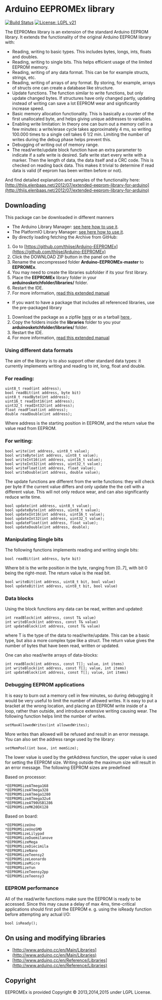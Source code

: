 # Arduino EEPROMEx library
[![Build Status](https://travis-ci.org/thijse/Arduino-EEPROMEx.svg?branch=master)](https://travis-ci.org/thijse/Arduino-EEPROMEx)
[![License: LGPL v21](https://img.shields.io/badge/License-LGPL%20v2.1-blue.svg)](https://img.shields.io/badge/License-LGPL%20v2.1-blue.svg)

The EEPROMex library is an extension of the standard Arduino EEPROM library. It extends the functionality of the original Arduino EEPROM library with:

* Reading, writing to basic types. This includes  bytes, longs, ints, floats and doubles.
* Reading, writing to single bits. This helps efficient usage of the limited EEPROM memory.
* Reading, writing of any data format. This can be for example structs, strings, etc.
* Reading, writing of arrays of any format. By storing, for example, arrays of structs one can create a database like structure.
* Update functions. The function similar to write functions, but only update changed bytes. If structures have only changed partly, updating instead of writing can save a lot EEPROM wear and significantly increase speed.
* Basic memory allocation functionality. This is basically a counter of the first unallocated byte, and helps giving unique addresses to variables.
* Enabling write limitation: In theory one can burn out a memory cell in a few minutes: a write/erase cycle takes approximately 4 ms, so writing 100.000 times to a single cell takes 6 1/2 min. Limiting the number of writes during the debug phase helps prevent this.
* Debugging of writing out of memory range.
* The read/write/update block function have an extra parameter to indicate if a safe write is desired. Safe write start every write with a marker. Then the length of data, the data itself and a CRC code. This is checked on reading back data. This makes it trivial to determine if read data is valid (if eeprom has been written before or not).

And find detailed explanation and samples of the functionality here:
[http://thijs.elenbaas.net/2012/07/extended-eeprom-library-for-arduino](http://thijs.elenbaas.net/2012/07/extended-eeprom-library-for-arduino)

## Downloading

This package can be downloaded in different manners


- The Arduino Library Manager: [see here how to use it](http://www.arduino.cc/en/guide/libraries#toc3).
- The PlatformIO Library Manager: [see here how to use it](http://docs.platformio.org/en/latest/ide/arduino.html).
- By directly loading fetching the Archive from GitHub:
 1. Go to [https://github.com/thijse/Arduino-EEPROMEx](https://github.com/thijse/Arduino-EEPROMEx)
 2. Click the DOWNLOAD ZIP button in the panel on the
 3. Rename the uncompressed folder **Arduino-EEPROMEx-master** to **EEPROMEx**.
 4. You may need to create the libraries subfolder if its your first library.  
 5. Place the **EEPROMEx** library folder in your **arduinosketchfolder/libraries/** folder.
 5. Restart the IDE.
 6. For more information, [read this extended manual](http://thijs.elenbaas.net/2012/07/installing-an-arduino-library/)
- If you want to have a package that includes all referenced libraries, use the pre-packaged library
 1. Download the package as a zipfile [here](https://github.com/thijse/Zipballs/blob/master/EEPROMEx/EEPROMEx.zip?raw=true) or as a tarball [here ](https://github.com/thijse/Zipballs/blob/master/EEPROMEx/EEPROMEx.tar.gz?raw=true).
 2. Copy the folders inside the **libraries** folder  to you your **arduinosketchfolder/libraries/** folder.
 3. Restart the IDE.
 3. For more information, [read this extended manual](http://thijs.elenbaas.net/2012/07/installing-an-arduino-library/)



### Using different data formats

The aim of the library is to also support other standard data types: it currently implements writing and reading to int, long, float and double.

### For reading:
```
uint8_t read(int address);
bool readBit(int address, byte bit)
uint8_t readByte(int address);
uint16_t readInt16(int address);
uint32_t readInt32(int address);
float readFloat(int address);
double readDouble(int address);
```

Where address is the starting position in EEPROM, and the return value the value read from EEPROM.

### For writing:
```
bool write(int address, uint8_t value);
bool writeByte(int address, uint8_t value);
bool writeInt16(int address, uint16_t value);
bool writeInt32(int address, uint32_t value);
bool writeFloat(int address, float value);
bool writeDouble(int address, double value);
```
The update functions are different from the write functions: they will check per byte if the current value differs and only update the the cell with a different value. This will not only reduce wear, and can also significantly reduce write time.

```
bool update(int address, uint8_t value);
bool updateByte(int address, uint8_t value);
bool updateInt16(int address, uint16_t value);
bool updateInt32(int address, uint32_t value);
bool updateFloat(int address, float value);
bool updateDouble(int address, double);
```

### Manipulating Single bits

The following functions implements reading and writing single bits:

```
bool readBit(int address, byte bit)
```
Where bit is the write position in the byte, ranging from [0..7], with bit 0 being the right-most.  The return value is the read bit.

```
bool writeBit(int address, uint8_t bit, bool value)
bool updateBit(int address, uint8_t bit, bool value)
```

### Data blocks

Using the block functions any data can be read, written and updated:

```
int readBlock(int address, const T& value)
int writeBlock(int address, const T& value)
int updateBlock(int address, const T& value)
```

where T is the type of the data to read/write/update. This can be a basic type, but also a more complex type like a struct. The return value gives the number of bytes that have been read, written or updated.

One can also read/write arrays of data-blocks:

```
int readBlock(int address, const T[]; value, int items)
int writeBlock(int address, const T[]; value, int items)
int updateBlock(int address, const T[]; value, int items)
```

### Debugging EEPROM applications

It is easy to burn out a memory cell in few minutes, so during debugging it would be very useful to limit the number of allowed writes. It is easy to put a bracket at the wrong location, and placing an EEPROM write inside of a loop, rather than outside, and introduce extensive writing causing wear.  The following function helps limit the number of writes.

```
setMaxAllowedWrites(int allowedWrites);
```

More writes than allowed will be refused and result in an error message. You can also set the address range used by the library:

```
setMemPool(int base, int memSize);
```

The lower value is used by the getAddress function, the upper value is  used for setting the EEPROM size. Writing outside the maximum size will result in an error message. The following EEPROM sizes are predefined

Based on processor:
```
*EEPROMSizeATmega168
*EEPROMSizeATmega328
*EEPROMSizeATmega1280
*EEPROMSizeATmega32u4
*EEPROMSizeAT90USB1286
*EEPROMSizeMK20DX128
```
Based on board:
```
*EEPROMSizeUno
*EEPROMSizeUnoSMD
*EEPROMSizeLilypad
*EEPROMSizeDuemilanove
*EEPROMSizeMega
*EEPROMSizeDiecimila
*EEPROMSizeNano
*EEPROMSizeTeensy2
*EEPROMSizeLeonardo
*EEPROMSizeMicro
*EEPROMSizeYun
*EEPROMSizeTeensy2pp
*EEPROMSizeTeensy3
```

### EEPROM performance

All of the read/write functions make sure the EEPROM is ready to be accessed. Since this may cause a delay of max 4ms, time-critical  applications should first poll the EEPROM e. g. using the isReady function before attempting any actual I/O:

```
bool isReady();
```

## On using and modifying libraries

- [http://www.arduino.cc/en/Main/Libraries](http://www.arduino.cc/en/Main/Libraries)
- [http://www.arduino.cc/en/Reference/Libraries](http://www.arduino.cc/en/Reference/Libraries)


## Copyright

EEPROMEx is provided Copyright © 2013,2014,2015 under LGPL License.
